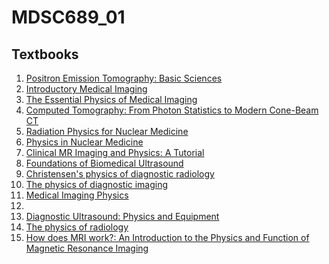 # MDSC689_01

## Textbooks
1. [Positron Emission Tomography: Basic Sciences](https://www-f9.ijs.si/~studen/sola/fms/viri/Positron_Emission_Tomography.ertu.pdf)
2. [Introductory Medical Imaging](https://pdfhost.io/edit?doc=07ebb7be-7859-4fe6-82eb-ca98275b2c35)
3. [The Essential Physics of Medical Imaging](https://ebookcentral-proquest-com.ezproxy.lib.ucalgary.ca/lib/ucalgary-ebooks/detail.action?pq-origsite=primo&docID=6882212#)
4. [Computed Tomography: From Photon Statistics to Modern Cone-Beam CT](https://github.com/eunice-nwaobi/MDSC689_01/blob/main/Computed%20Tomography:%20From%20Photon%20Statistics%20to%20Modern%20Cone-Beam%20CT.pdf)
5. [Radiation Physics for Nuclear Medicine](https://pdfhost.io/edit?doc=6962a85a-a7f9-4372-9708-1012c3344c37)
6. [Physics in Nuclear Medicine](https://www-clinicalkey-com.ezproxy.lib.ucalgary.ca/#!/browse/book/3-s2.0-C20090516352)
7. [Clinical MR Imaging and Physics: A Tutorial](https://pdfhost.io/edit?doc=9c864d65-3336-4d45-b3e0-e01522ecfc36)
8. [Foundations of Biomedical Ultrasound](https://archive.org/details/foundationsofbio0000unse/page/n9/mode/2up)
9. [Christensen's physics of diagnostic radiology](https://archive.org/details/christensensphys0000curr)
10. [The physics of diagnostic imaging](https://archive.org/details/physicsofdiagnos0000dows)
11. [Medical Imaging Physics](https://pdfhost.io/edit?doc=6f6e3224-8433-4e01-8ee9-224bafed7d67)
12. []()
13. [Diagnostic Ultrasound: Physics and Equipment](https://pdfhost.io/edit?doc=27329863-5442-45cd-82e7-07583de88ea0)
14. [The physics of radiology](https://archive.org/details/physicsofradiolo0000unse)
15. [ How does MRI work?: An Introduction to the Physics and Function of Magnetic Resonance Imaging]([https://github.com/eunice-nwaobi/MDSC689_01/blob/main/%20How%20does%20MRI%20work%3F:%20An%20Introduction%20to%20the%20Physics%20and%20Function%20of%20Magnetic%20Resonance%20Imaging.pdf](https://pdfhost.io/edit?doc=e91d4916-8180-47e2-bc60-c1355ac8d00b)https://pdfhost.io/edit?doc=e91d4916-8180-47e2-bc60-c1355ac8d00b)
